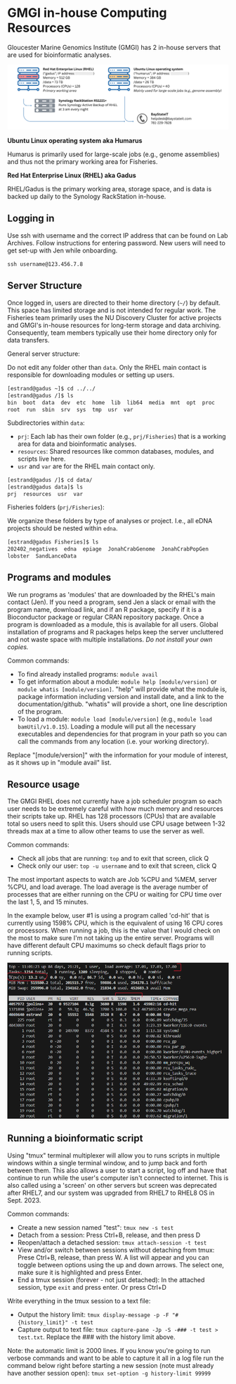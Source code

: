# GMGI in-house Computing Resources 

Gloucester Marine Genomics Institute (GMGI) has 2 in-house servers that are used for bioinformatic analyses. 

![](https://github.com/GMGI-Fisheries/resources/blob/master/img/GMGI_computing_inhouse.png?raw=true)

**Ubuntu Linux operating system aka Humarus** 

Humarus is primarily used for large-scale jobs (e.g., genome assemblies) and thus not the primary working area for Fisheries. 

**Red Hat Enterprise Linux (RHEL) aka Gadus** 

RHEL/Gadus is the primary working area, storage space, and is data is backed up daily to the Synology RackStation in-house. 

## Logging in

Use ssh with username and the correct IP address that can be found on Lab Archives. Follow instructions for entering password. New users will need to get set-up with Jen while onboarding. 

```
ssh username@123.456.7.8
```

## Server Structure 

Once logged in, users are directed to their home directory (`~/`) by default. This space has limited storage and is not intended for regular work. The Fisheries team primarily uses the NU Discovery Cluster for active projects and GMGI's in-house resources for long-term storage and data archiving. Consequently, team members typically use their home directory only for data transfers. 

General server structure: 

Do not edit any folder other than `data`. Only the RHEL main contact is responsible for downloading modules or setting up users. 

```
[estrand@gadus ~]$ cd ../../
[estrand@gadus /]$ ls
bin  boot  data  dev  etc  home  lib  lib64  media  mnt  opt  proc  root  run  sbin  srv  sys  tmp  usr  var
```

Subdirectories within `data`:  
- `prj`: Each lab has their own folder (e.g., `prj/Fisheries`) that is a working area for data and bioinformatic analyses.    
- `resources`: Shared resources like common databases, modules, and scripts live here.  
- `usr` and `var` are for the RHEL main contact only. 

```
[estrand@gadus /]$ cd data/
[estrand@gadus data]$ ls
prj  resources  usr  var
```

Fisheries folders (`prj/Fisheries`):  

We organize these folders by type of analyses or project. I.e., all eDNA projects should be nested within `edna`. 

```
[estrand@gadus Fisheries]$ ls
202402_negatives  edna  epiage  JonahCrabGenome  JonahCrabPopGen  lobster  SandLanceData
```

## Programs and modules 

We run programs as 'modules' that are downloaded by the RHEL's main contact (Jen). If you need a program, send Jen a slack or email with the program name, download link, and if an R package, specify if it is a Bioconductor package or regular CRAN repository package. Once a program is downloaded as a module, this is available for all users. Global installation of programs and R packages helps keep the server uncluttered and not waste space with multiple installations. *Do not install your own copies.* 

Common commands:   
- To find already installed programs: `module avail`      
- To get information about a module: `module help [module/version]` or `module whatis [module/version]`. "help" will provide what the module is, package information including version and install date, and a link to the documentation/github. "whatis" will provide a short, one line description of the program.    
- To load a module: `module load [module/version]` (e.g., `module load bamUtil/v1.0.15`). Loading a module will put all the necessary executables and dependencies for that program in your path so you can call the commands from any location (i.e. your working directory).    

Replace "[module/version]" with the information for your module of interest, as it shows up in "module avail" list.

## Resource usage

The GMGI RHEL does not currently have a job scheduler program so each user needs to be extremely careful with how much memory and resources their scripts take up. RHEL has 128 processors (CPUs) that are available total so users need to split this. Users should use CPU usage between 1-32 threads max at a time to allow other teams to use the server as well. 

Common commands:    
- Check all jobs that are running: `top` and to exit that screen, click Q  
- Check only our user: `top -u username` and to exit that screen, click Q  

The most important aspects to watch are Job %CPU and %MEM, server %CPU, and load average. The load average is the average number of processes that are either running on the CPU or waiting for CPU time over the last 1, 5, and 15 minutes. 

In the example below, user #1 is using a program called 'cd-hit' that is currently using 1598% CPU, which is the equivalent of using 16 CPU cores or processors. When running a job, this is the value that I would check on the most to make sure I'm not taking up the entire server. Programs will have different default CPU maximums so check default flags prior to running scripts. 

![](https://github.com/GMGI-Fisheries/resources/blob/master/img/GMGI_computing_top.png?raw=true)

## Running a bioinformatic script 

Using "tmux" terminal multiplexer will allow you to runs scripts in multiple windows within a single terminal window, and to jump back and forth between them. This also allows a user to start a script, log off and have that continue to run while the user's computer isn't connected to internet. This is also called using a 'screen' on other servers but screen was deprecated after RHEL7, and our system was upgraded from RHEL7 to RHEL8 OS in Sept. 2023.

Common commands:     
- Create a new session named "test": `tmux new -s test`  
- Detach from a session: Press Ctrl+B, release, and then press D  
- Reopen/attach a detached session: `tmux attach-session -t test`  
- View and/or switch between sessions without detaching from tmux: Prese Ctrl+B, release, than press W. A list will appear and you can toggle between options using the up and down arrows. The select one, make sure it is highlighted and press Enter.  
- End a tmux session (forever - not just detached): In the attached session, type `exit` and press enter. Or press Ctrl+D  

Write everything in the tmux session to a text file: 
- Output the history limit: `tmux display-message -p -F "#{history_limit}" -t test`  
- Capture output to text file: `tmux capture-pane -Jp -S -### -t test > test.txt`. Replace the ### with the history limit above.  

Note: the automatic limit is 2000 lines. If you know you're going to run verbose commands and want to be able to capture it all in a log file run the command below right before starting a new session (note must already have another session open): `tmux set-option -g history-limit 99999`